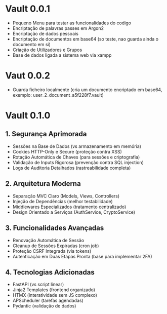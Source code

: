 # Vault 0.0.1
- Pequeno Menu para testar as funcionalidades do codigo
- Encriptação de palavras passes em Argon2
- Encriptação de dados pessoais
- Encriptação de documentos em base64 (so teste, nao guarda ainda o documento em si)
- Criação de Utilizadores e Grupos
- Base de dados ligada a sistema web via xampp


# Vaut 0.0.2
- Guarda ficheiro localmente (cria um documento encriptado em base64, exemplo: user_2_document_a5f228f7.vault)


# Vault 0.1.0

## 1. Segurança Aprimorada
- Sessões na Base de Dados (vs armazenamento em memória)
- Cookies HTTP-Only e Secure (proteção contra XSS)
- Rotação Automática de Chaves (para sessões e criptografia)
- Validação de Inputs Rigorosa (prevenção contra SQL injection)
- Logs de Auditoria Detalhados (rastreabilidade completa)

## 2. Arquitetura Moderna
- Separação MVC Claro (Models, Views, Controllers)
- Injeção de Dependências (melhor testabilidade)
- Middlewares Especializados (tratamento centralizado)
- Design Orientado a Serviços (AuthService, CryptoService)

## 3. Funcionalidades Avançadas
- Renovação Automática de Sessão
- Cleanup de Sessões Expiradas (cron job)
- Proteção CSRF Integrada (via tokens)
- Autenticação em Duas Etapas Pronta (base para implementar 2FA)

## 4. Tecnologias Adicionadas
- FastAPI (vs script linear)
- Jinja2 Templates (frontend organizado)
- HTMX (interatividade sem JS complexo)
- APScheduler (tarefas agendadas)
- Pydantic (validação de dados)
